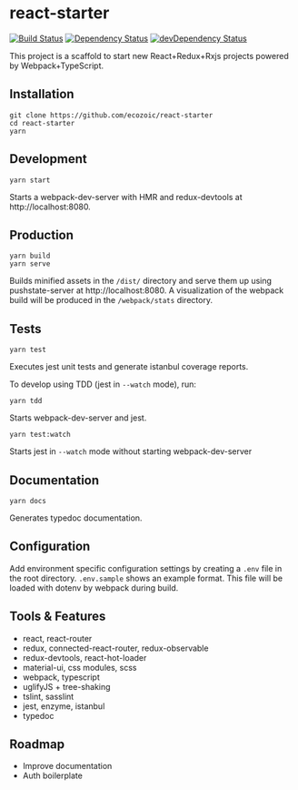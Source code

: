 # react-starter
[![Build Status](https://travis-ci.org/ecozoic/react-starter.svg?branch=master)](https://travis-ci.org/ecozoic/react-starter) [![Dependency Status](https://david-dm.org/ecozoic/react-starter.svg)](https://david-dm.org/ecozoic/react-starter) [![devDependency Status](https://david-dm.org/ecozoic/react-starter/dev-status.png)](https://david-dm.org/ecozoic/react-starter?type=dev)

This project is a scaffold to start new React+Redux+Rxjs projects powered by Webpack+TypeScript.

## Installation
```
git clone https://github.com/ecozoic/react-starter
cd react-starter
yarn
```

## Development
```
yarn start
```

Starts a webpack-dev-server with HMR and redux-devtools at http://localhost:8080.

## Production
```
yarn build
yarn serve
```

Builds minified assets in the `/dist/` directory and serve them up using pushstate-server at http://localhost:8080. 
A visualization of the webpack build will be produced in the `/webpack/stats` directory. 

## Tests
```
yarn test
```

Executes jest unit tests and generate istanbul coverage reports.

To develop using TDD (jest in ```--watch``` mode), run:
```
yarn tdd
```
Starts webpack-dev-server and jest.

```
yarn test:watch
```
Starts jest in ```--watch``` mode without starting webpack-dev-server

## Documentation
```
yarn docs
```

Generates typedoc documentation.

## Configuration
Add environment specific configuration settings by creating a `.env` file in the root directory. `.env.sample` shows an example format. 
This file will be loaded with dotenv by webpack during build. 

## Tools & Features
* react, react-router
* redux, connected-react-router, redux-observable
* redux-devtools, react-hot-loader
* material-ui, css modules, scss
* webpack, typescript
* uglifyJS + tree-shaking
* tslint, sasslint
* jest, enzyme, istanbul
* typedoc

## Roadmap
* Improve documentation
* Auth boilerplate